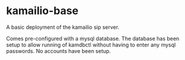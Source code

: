 # kamailio-base
A basic deployment of the kamailio sip server.

Comes pre-configured with a mysql database.  The database has been setup to allow running of kamdbctl without having to enter any mysql passwords.  No accounts have been setup.

